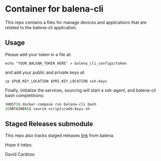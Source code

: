 # Container for balena-cli

This repo contains a files for manage devices and applications that are related to the balena-cli application.

## Usage
Please add your token in a file at:

```
echo "YOUR_BALENA_TOKEN_HERE" > balena_cli_configs/token
```

and add your public and private keys at:

```
cp $PUB_KEY_LOCATION $PRI_KEY_LOCATION ssh-keys
```

Finally, initialize the services, sourcing will start a ssh-agent, and balena-cli bash completitions:

```bash
(HOST)$ docker-compose run balena-cli bash
(CONTAINER)$ source scripts/add-keys.sh
```

## Staged Releases submodule
This repo also tracks staged releases [link](https://github.com/balena-io-projects/staged-releases/tree/master) from balena.

Hope it helps.


David Cardozo